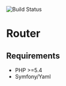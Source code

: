 ![Build Status](https://travis-ci.org/Antoine07/Router.svg?branch=master)
# Router
## Requirements
* PHP >=5.4
* Symfony/Yaml